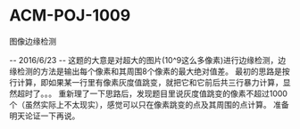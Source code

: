 # ACM-POJ-1009
图像边缘检测

-- 2016/6/23 --
这题的大意是对超大的图片(10^9这么多像素)进行边缘检测，边缘检测的方法是输出每个像素和其周围8个像素的最大绝对值差。
最初的思路是按行计算，即如果某一行里有像素灰度值跳变，就把它和它前后共三行暴力计算，显然超时了。。。
重新理了一下思路后，发现题目里说灰度值跳变的像素不超过1000个（虽然实际上不太现实），感觉可以只在像素跳变的点及其周围的点计算。
准备明天论证一下再说。
